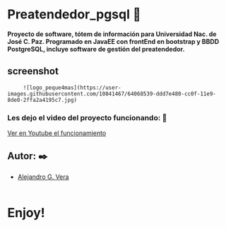 # Preatendedor_pgsql 🚀

 __Proyecto de software, tótem de información para Universidad Nac. de José C. Paz. Programado en JavaEE con frontEnd en bootstrap y BBDD PostgreSQL, incluye software de gestión del preatendedor.__
 
## screenshot
         ![logo_peque4mas](https://user-images.githubusercontent.com/10841467/64068539-ddd7e480-cc0f-11e9-8de0-2ffa2a4195c7.jpg)

### Les dejo el video del proyecto funcionando: 🔧
[Ver en Youtube el funcionamiento](https://www.youtube.com/watch?v=WLMSg0B760o&t=66s)

## Autor: ✒️
* [Alejandro G. Vera](https://linkedin.com/in/alejandro-gonzalo-vera/)
<br/></br>
# Enjoy!
